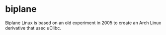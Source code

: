# biplane

Biplane Linux is based on an old experiment in 2005 to create an Arch Linux
derivative that usec uClibc.

